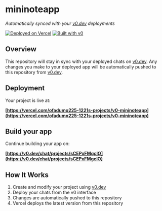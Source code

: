 # mininoteapp

*Automatically synced with your [v0.dev](https://v0.dev) deployments*

[![Deployed on Vercel](https://img.shields.io/badge/Deployed%20on-Vercel-black?style=for-the-badge&logo=vercel)](https://vercel.com/ofadumo225-1221s-projects/v0-mininoteapp)
[![Built with v0](https://img.shields.io/badge/Built%20with-v0.dev-black?style=for-the-badge)](https://v0.dev/chat/projects/sCEPxFMgcIO)

## Overview

This repository will stay in sync with your deployed chats on [v0.dev](https://v0.dev).
Any changes you make to your deployed app will be automatically pushed to this repository from [v0.dev](https://v0.dev).

## Deployment

Your project is live at:

**[https://vercel.com/ofadumo225-1221s-projects/v0-mininoteapp](https://vercel.com/ofadumo225-1221s-projects/v0-mininoteapp)**

## Build your app

Continue building your app on:

**[https://v0.dev/chat/projects/sCEPxFMgcIO](https://v0.dev/chat/projects/sCEPxFMgcIO)**

## How It Works

1. Create and modify your project using [v0.dev](https://v0.dev)
2. Deploy your chats from the v0 interface
3. Changes are automatically pushed to this repository
4. Vercel deploys the latest version from this repository